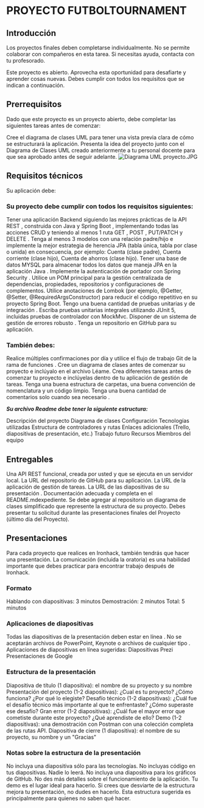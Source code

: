 # **PROYECTO FUTBOLTOURNAMENT**

## **Introducción**

Los proyectos finales deben completarse individualmente. No se permite colaborar con compañeros en esta tarea. Si necesitas ayuda, contacta con tu profesorado.

Este proyecto es abierto. Aprovecha esta oportunidad para desafiarte y aprender cosas nuevas. Debes cumplir con todos los requisitos que se indican a continuación.

## **Prerrequisitos**

Dado que este proyecto es un proyecto abierto, debe completar las siguientes tareas antes de comenzar:

Cree el diagrama de clases UML para tener una vista previa clara de cómo se estructurará la aplicación.
Presenta la idea del proyecto junto con el Diagrama de Clases UML creado anteriormente a tu personal docente para que sea aprobado antes de seguir adelante.
![Diagrama UML proyecto.JPG](ProyectoFutbol/UML/Diagrama%20UML%20proyecto.JPG)

## **Requisitos técnicos**

Su aplicación debe:

### Su proyecto debe cumplir con todos los requisitos siguientes:

Tener una aplicación Backend siguiendo las mejores prácticas de la API REST , construida con Java y Spring Boot , implementando todas las acciones CRUD y teniendo al menos 1 ruta GET , POST , PUT/PATCH y DELETE .
Tenga al menos 3 modelos con una relación padre/hijo e implemente la mejor estrategia de herencia JPA (tabla única, tabla por clase o unida) en consecuencia, por ejemplo: Cuenta (clase padre), Cuenta corriente (clase hijo), Cuenta de ahorros (clase hijo).
Tener una base de datos MYSQL para almacenar todos los datos que maneja JPA en la aplicación Java .
Implemente la autenticación de portador con Spring Security .
Utilice un POM principal para la gestión centralizada de dependencias, propiedades, repositorios y configuraciones de complementos.
Utilice anotaciones de Lombok (por ejemplo, @Getter, @Setter, @RequiredArgsConstructor) para reducir el código repetitivo en su proyecto Spring Boot.
Tengo una buena cantidad de pruebas unitarias y de integración .
Escriba pruebas unitarias integrales utilizando JUnit 5, incluidas pruebas de controlador con MockMvc.
Disponer de un sistema de gestión de errores robusto .
Tenga un repositorio en GitHub para su aplicación.

### **También debes:**

Realice múltiples confirmaciones por día y utilice el flujo de trabajo Git de la rama de funciones .
Cree un diagrama de clases antes de comenzar su proyecto e inclúyalo en el archivo Léame.
Crea diferentes tareas antes de comenzar tu proyecto e inclúyelas dentro de tu aplicación de gestión de tareas.
Tenga una buena estructura de carpetas, una buena convención de nomenclatura y un código limpio.
Tenga una buena cantidad de comentarios solo cuando sea necesario .

_**Su archivo Readme debe tener la siguiente estructura:**_

Descripción del proyecto
Diagrama de clases
Configuración
Tecnologías utilizadas
Estructura de controladores y rutas
Enlaces adicionales (Trello, diapositivas de presentación, etc.)
Trabajo futuro
Recursos
Miembros del equipo

## **Entregables**

Una API REST funcional, creada por usted y que se ejecuta en un servidor local.
La URL del repositorio de GitHub para su aplicación.
La URL de la aplicación de gestión de tareas.
La URL de las diapositivas de su presentación .
Documentación adecuada y completa en el README.mdexpediente.
Se debe agregar al repositorio un diagrama de clases simplificado que represente la estructura de su proyecto.
Debes presentar tu solicitud durante las presentaciones finales del Proyecto (último día del Proyecto).

## **Presentaciones**

Para cada proyecto que realices en Ironhack, también tendrás que hacer una presentación. La comunicación (incluida la oratoria) es una habilidad importante que debes practicar para encontrar trabajo después de Ironhack.

### **Formato**

Hablando con diapositivas: 3 minutos
Demostración: 2 minutos
Total: 5 minutos

### **Aplicaciones de diapositivas**

Todas las diapositivas de la presentación deben estar en línea .
No se aceptarán archivos de PowerPoint, Keynote o archivos de cualquier tipo .
Aplicaciones de diapositivas en línea sugeridas:
Diapositivas
Prezi
Presentaciones de Google

### **Estructura de la presentación**

Diapositiva de título (1 diapositiva): el nombre de su proyecto y su nombre
Presentación del proyecto (1-2 diapositivas):
¿Cual es tu proyecto?
¿Cómo funciona?
¿Por qué lo elegiste?
Desafío técnico (1-2 diapositivas):
¿Cuál fue el desafío técnico más importante al que te enfrentaste?
¿Cómo superaste ese desafío?
Gran error (1-2 diapositivas):
¿Cuál fue el mayor error que cometiste durante este proyecto?
¿Qué aprendiste de ello?
Demo (1-2 diapositivas): una demostración con Postman con una colección completa de las rutas API.
Diapositiva de cierre (1 diapositiva): el nombre de su proyecto, su nombre y un "Gracias"

### **Notas sobre la estructura de la presentación**

No incluya una diapositiva sólo para las tecnologías.
No incluyas código en tus diapositivas. Nadie lo leerá.
No incluya una diapositiva para los gráficos de GitHub.
No des más detalles sobre el funcionamiento de la aplicación. Tu demo es el lugar ideal para hacerlo.
Si crees que desviarte de la estructura mejora tu presentación, no dudes en hacerlo. Esta estructura sugerida es principalmente para quienes no saben qué hacer.

